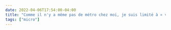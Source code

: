 ```yaml
---
date: 2022-04-06T17:54:00-04:00
title: "Comme il n'y a même pas de métro chez moi, je suis limité à « vélo, boulot, dodo »"
tags: ["micro"]
---
```


